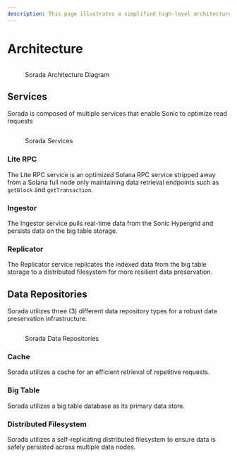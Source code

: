 ```yaml
---
description: This page illustrates a simplified high-level architecture diagram of Sorada.
---
```


# Architecture

<figure><img src="../../.gitbook/assets/sorada-architecture.png" alt=""><figcaption><p>Sorada Architecture Diagram</p></figcaption></figure>

## Services

Sorada is composed of multiple services that enable Sonic to optimize read requests

<figure><img src="../../.gitbook/assets/sorada-services.png" alt=""><figcaption><p>Sorada Services</p></figcaption></figure>

### Lite RPC

The Lite RPC service is an optimized Solana RPC service stripped away from a Solana full node only maintaining data retrieval endpoints such as `getBlock` and `getTransaction`.

### Ingestor

The Ingestor service pulls real-time data from the Sonic Hypergrid and persists data on the big table storage.

### Replicator

The Replicator service replicates the indexed data from the big table storage to a distributed filesystem for more resilient data preservation.



## Data Repositories

Sorada utilizes three (3) different data repository types for a robust data preservation infrastructure.

<figure><img src="../../.gitbook/assets/sorada-data-stores.png" alt=""><figcaption><p>Sorada Data Repositories</p></figcaption></figure>

### Cache

Sorada utilizes a cache for an efficient retrieval of repetitive requests.

### Big Table

Sorada utilizes a big table database as its primary data store.

### Distributed Filesystem

Sorada utilizes a self-replicating distributed filesystem to ensure data is safely persisted across multiple data nodes.
